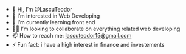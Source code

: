 - 👋 Hi, I’m @LascuTeodor
- 👀 I’m interested in Web Developing
- 🌱 I’m currently learning front end
- 😶‍🌫️ I’m looking to collaborate on everything related web developing
- 📫 How to reach me: lascuteodor15@gmail.com
- ⚡ Fun fact: i have a high interest in finance and investements

<!---
LascuTeodor/LascuTeodor is a ✨ special ✨ repository because its `README.md` (this file) appears on your GitHub profile.
You can click the Preview link to take a look at your changes.
--->
